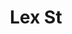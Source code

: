 ---
pid: CH1093
title: Lex St
location_transcription: Lex St
zipcode: 
outside_phl: 
neighborhood: 
age: 
age_range: 
instagram: 
image_file_name: CH_1093.jpg
proposal_transcription: 10 shot 7 dead the biggest killings in Philadelphia named
  Lex St deserves to be remembered every year like they do 911 a whole community was
  destroyed. The city bit the bullet when our city need healing & the families of
  the victims shouldn’t be forgotten.
topic: African Americans,Family,History,Neighborhoods,Social Justice,Violence
topic_summary: 0, 0, 0, 0, 0, 0
type: Mural,Memorial
keywords_other: Lex Street, Lex Street Massacre
credit: "#LexStreet"
image_labels: Lex St
twitter: 
facebook: 
permalink: "/monuments/ch1093/"
layout: item-page
---